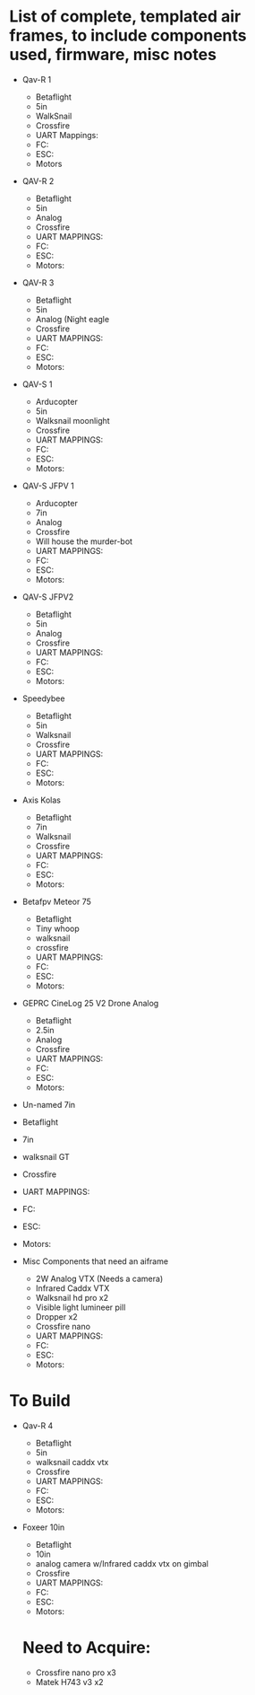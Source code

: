 # List of complete, templated air frames, to include components used, firmware, misc notes

- Qav-R 1
  - Betaflight
  - 5in
  - WalkSnail
  - Crossfire
  - UART Mappings:
  - FC:
  - ESC:
  - Motors
  
- QAV-R 2
  - Betaflight
  - 5in
  - Analog
  - Crossfire
  - UART MAPPINGS:
  - FC:
  - ESC:
  - Motors:
    
- QAV-R 3
  - Betaflight
  - 5in
  - Analog (Night eagle
  - Crossfire
  - UART MAPPINGS:
  - FC:
  - ESC:
  - Motors:
    
- QAV-S 1
  - Arducopter
  - 5in
  - Walksnail moonlight
  - Crossfire
  - UART MAPPINGS:
  - FC:
  - ESC:
  - Motors:
    
- QAV-S JFPV 1
  - Arducopter
  - 7in
  - Analog
  - Crossfire
  - Will house the murder-bot
  - UART MAPPINGS:
  - FC:
  - ESC:
  - Motors:
    
- QAV-S JFPV2
  - Betaflight
  - 5in
  - Analog
  - Crossfire
  - UART MAPPINGS:
  - FC:
  - ESC:
  - Motors:
    
- Speedybee
  - Betaflight
  - 5in
  - Walksnail
  - Crossfire
  - UART MAPPINGS:
  - FC:
  - ESC:
  - Motors:
    
- Axis Kolas
  - Betaflight
  - 7in
  - Walksnail
  - Crossfire
  - UART MAPPINGS:
  - FC:
  - ESC:
  - Motors:
    
- Betafpv Meteor 75
  - Betaflight
  - Tiny whoop
  - walksnail
  - crossfire
  - UART MAPPINGS:
  - FC:
  - ESC:
  - Motors:
    
- GEPRC CineLog 25 V2 Drone Analog
  - Betaflight
  - 2.5in
  - Analog
  - Crossfire
  - UART MAPPINGS:
  - FC:
  - ESC:
  - Motors:
 
 - Un-named 7in
  - Betaflight
  - 7in
  - walksnail GT
  - Crossfire
  - UART MAPPINGS:
  - FC:
  - ESC:
  - Motors:
 
- Misc Components that need an aiframe
  - 2W Analog VTX (Needs a camera)
  - Infrared Caddx VTX
  - Walksnail hd pro x2
  - Visible light lumineer pill
  - Dropper x2
  - Crossfire nano
  - UART MAPPINGS:
  - FC:
  - ESC:
  - Motors:
 
# To Build

- Qav-R 4
  - Betaflight
  - 5in
  - walksnail caddx vtx
  - Crossfire
  - UART MAPPINGS:
  - FC:
  - ESC:
  - Motors:

- Foxeer 10in
  - Betaflight
  - 10in
  - analog camera w/Infrared caddx vtx on gimbal
  - Crossfire
  - UART MAPPINGS:
  - FC:
  - ESC:
  - Motors:

 
  # Need to Acquire:
    - Crossfire nano pro x3
    - Matek H743 v3 x2

